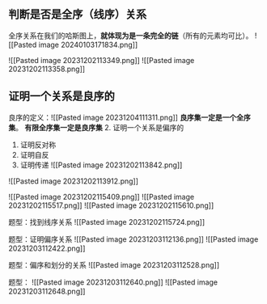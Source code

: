 ## 判断是否是全序（线序）关系
全序关系在我们的哈斯图上，**就体现为是一条完全的链**（所有的元素均可比）。
![[Pasted image 20240103171834.png]]


![[Pasted image 20231202113349.png]]
![[Pasted image 20231202113358.png]]
## 证明一个关系是良序的 
良序的定义：![[Pasted image 20231204111311.png]]
**良序集一定是一个全序集**。
**有限全序集一定是良序集**
2. 证明一个关系是偏序的
1. 证明反对称
2. 证明自反
3. 证明传递
![[Pasted image 20231202113842.png]]

![[Pasted image 20231202113912.png]]


![[Pasted image 20231202115409.png]]
![[Pasted image 20231202115517.png]]
![[Pasted image 20231202115610.png]]

题型：找到线序关系
![[Pasted image 20231202115724.png]]

题型：证明偏序关系
![[Pasted image 20231203112136.png]]
![[Pasted image 20231203112422.png]]


题型：偏序和划分的关系
![[Pasted image 20231203112528.png]]


题型：
![[Pasted image 20231203112640.png]]
![[Pasted image 20231203112648.png]]

